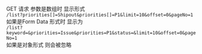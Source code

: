 
GET 请求 参数是数组时 显示形式  
`/list?priorities[]=Shipout&priorities[]=P1&limit=10&offset=0&pageNo=1`  
如果是Form Data 形式时 显示为  
`/list?keyword=&priorities=Issue&priorities=P1&status=&limit=10&offset=0&pageNo=1`  
如果是对象形式 则会被忽略  
